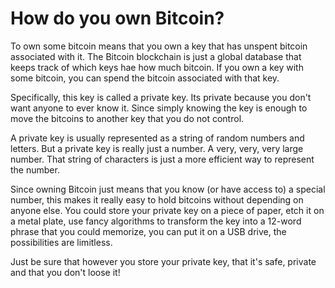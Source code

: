 # How do you own Bitcoin?

To own some bitcoin means that you own a key that has unspent bitcoin associated
with it. The Bitcoin blockchain is just a global database that keeps track of
which keys hae how much bitcoin. If you own a key with some bitcoin, you can
spend the bitcoin associated with that key.

Specifically, this key is called a private key. Its private because you don't
want anyone to ever know it. Since simply knowing the key is enough to move the
bitcoins to another key that you do not control.

A private key is usually represented as a string of random numbers and
letters. But a private key is really just a number. A very, very, very large
number. That string of characters is just a more efficient way to represent the
number.

Since owning Bitcoin just means that you know (or have access to) a special number,
this makes it really easy to hold bitcoins without depending on anyone else.
You could store your private key on a piece of paper, etch it on a metal plate,
use fancy algorithms to transform the key into a 12-word phrase that you could
memorize, you can put it on a USB drive, the possibilities are limitless.

Just be sure that however you store your private key, that it's safe, private
and that you don't loose it!
